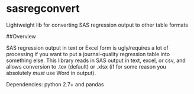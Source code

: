 sasregconvert
=============

Lightweight lib for converting SAS regression output to other table formats


##Overview

SAS regression output in text or Excel form is ugly/requires a lot of processing if you want to put a journal-quality regression table into something else. This library reads in SAS output in text, excel, or csv, and allows conversion to .tex (default) or .xlsx (if for some reason you absolutely *must* use Word in output).

Dependencies: python 2.7+ and pandas
